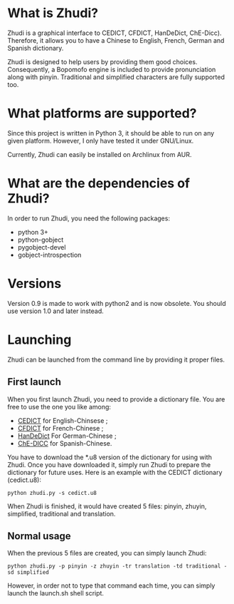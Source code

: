 # What is Zhudi?
Zhudi is a graphical interface to CEDICT, CFDICT, HanDeDict, ChE-Dicc). Therefore, it allows you to have a Chinese to English, French, German and Spanish dictionary.

Zhudi is designed to help users by providing them good choices. Consequently, a Bopomofo engine is included to provide pronunciation along with pinyin. Traditional and simplified characters are fully supported too.

# What platforms are supported?
Since this project is written in Python 3, it should be able to run on any given platform. However, I only have tested it under GNU/Linux.

Currently, Zhudi can easily be installed on Archlinux from AUR.

# What are the dependencies of Zhudi?
In order to run Zhudi, you need the following packages:
* python 3+
* python-gobject
* pygobject-devel
* gobject-introspection

# Versions
Version 0.9 is made to work with python2 and is now obsolete. You should use version 1.0 and later instead.

# Launching
Zhudi can be launched from the command line by providing it proper files.

## First launch
When you first launch Zhudi, you need to provide a dictionary file. You are free to use the one you like among:
* [CEDICT](http://www.mdbg.net/chindict/chindict.php?page=cedict) for English-Chinsese ;
* [CFDICT](http://www.chine-informations.com/chinois/open/CFDICT/) for French-Chinese ;
* [HanDeDict](http://www.handedict.de/chinesisch_deutsch.php) For German-Chinese ;
* [ChE-DICC](http://cc-chedicc.wikispaces.com/) for Spanish-Chinese.

You have to download the *.u8 version of the dictionary for using with Zhudi. Once you have downloaded it, simply run Zhudi to prepare the dictionary for future uses. Here is an example with the CEDICT dictionary (cedict.u8):

    python zhudi.py -s cedict.u8

When Zhudi is finished, it would have created 5 files: pinyin, zhuyin, simplified, traditional and translation.

## Normal usage
When the previous 5 files are created, you can simply launch Zhudi:

    python zhudi.py -p pinyin -z zhuyin -tr translation -td traditional -sd simplified
    
However, in order not to type that command each time, you can simply launch the launch.sh shell script.
